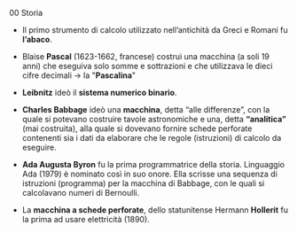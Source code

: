 00 Storia

- Il primo strumento di calcolo utilizzato nell’antichità da Greci e Romani fu **l’abaco**.

- Blaise **Pascal** (1623-1662, francese) costruì una macchina (a soli 19 anni) che eseguiva solo somme e sottrazioni e che utilizzava le dieci cifre decimali → la "**Pascalina**"

- **Leibnitz** ideò il **sistema numerico binario**.

- **Charles Babbage** ideò una **macchina**, detta “alle differenze”, con la quale si potevano costruire tavole astronomiche e una, detta **“analitica”** (mai costruita), alla quale si dovevano fornire schede perforate contenenti sia i dati da elaborare che le regole (istruzioni) di calcolo da eseguire.

- **Ada Augusta Byron** fu la prima programmatrice della storia. Linguaggio Ada (1979) è nominato così in suo onore. Ella scrisse una sequenza di istruzioni (programma) per la macchina di Babbage, con le quali si calcolavano numeri di Bernoulli.

- La **macchina a schede perforate**, dello statunitense Hermann **Hollerit** fu la prima ad usare elettricità (1890).